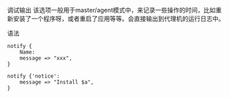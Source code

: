 
调试输出
该选项一般用于master/agent模式中，来记录一些操作的时间，比如重新安装了一个程序呀，或者重启了应用等等。会直接输出到代理机的运行日志中。

语法
```
notify {
	Name:
	message => "xxx",
}
```


```
notify {'notice':
	message => "Install $a",
}
```